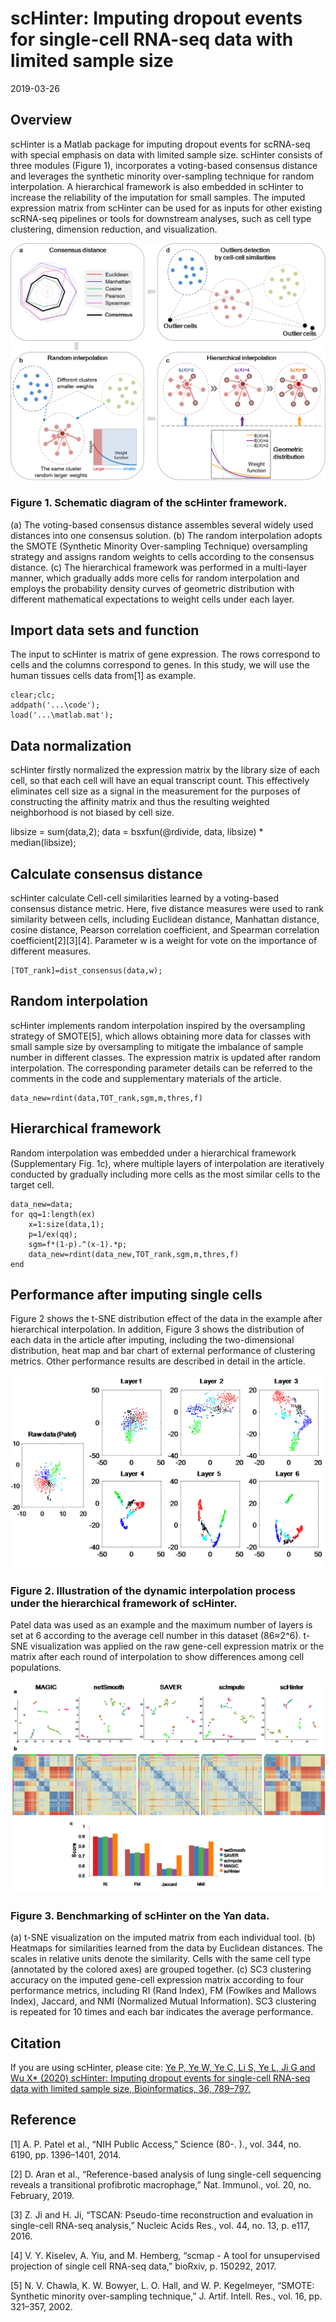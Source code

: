 # scHinter: Imputing dropout events for single-cell RNA-seq data with limited sample size
2019-03-26
##  Overview 
scHinter is a Matlab package for imputing dropout events for scRNA-seq with special emphasis on data with limited sample size. scHinter consists of three modules (Figure 1), incorporates a voting-based consensus distance and leverages the synthetic minority over-sampling technique for random interpolation. A hierarchical framework is also embedded in scHinter to increase the reliability of the imputation for small samples. The imputed expression matrix from scHinter can be used for as inputs for other existing scRNA-seq pipelines or tools for downstream analyses, such as cell type clustering, dimension reduction, and visualization.

![fig1]( https://github.com/BMILAB/scHinter/blob/master/image/Schematic%20diagram.png)
### Figure 1. Schematic diagram of the scHinter framework. 
(a) The voting-based consensus distance assembles several widely used distances into one consensus solution. (b) The random interpolation adopts the SMOTE (Synthetic Minority Over-sampling Technique) oversampling strategy and assigns random weights to cells according to the consensus distance. (c) The hierarchical framework was performed in a multi-layer manner, which gradually adds more cells for random interpolation and employs the probability density curves of geometric distribution with different mathematical expectations to weight cells under each layer. 
 
##  Import data sets and function
The input to scHinter is matrix of gene expression. The rows correspond to cells and the columns correspond to genes. In this study, we will use the human tissues cells data from[1] as example.

```
clear;clc;
addpath('...\code');
load('...\matlab.mat');
```
##  Data normalization 
scHinter firstly normalized the expression matrix by the library size of each cell, so that each cell will have an equal transcript count. This effectively eliminates cell size as a signal in the measurement for the purposes of constructing the affinity matrix and thus the resulting weighted neighborhood is not biased by cell size. 

libsize = sum(data,2);
data = bsxfun(@rdivide, data, libsize) * median(libsize);

##  Calculate consensus distance
scHinter calculate Cell-cell similarities learned by a voting-based consensus distance metric. Here, five distance measures were used to rank similarity between cells, including Euclidean distance, Manhattan distance, cosine distance, Pearson correlation coefficient, and Spearman correlation coefficient[2][3][4]. Parameter w is a weight for vote on the importance of different measures.

```
[TOT_rank]=dist_consensus(data,w);
```
##  Random interpolation 
scHinter implements random interpolation inspired by the oversampling strategy of SMOTE[5], which allows obtaining more data for classes with small sample size by oversampling to mitigate the imbalance of sample number in different classes. The expression matrix is updated after random interpolation. The corresponding parameter details can be referred to the comments in the code and supplementary materials of the article.

```
data_new=rdint(data,TOT_rank,sgm,m,thres,f)
```

##  Hierarchical framework 
Random interpolation was embedded under a hierarchical framework (Supplementary Fig. 1c), where multiple layers of interpolation are iteratively conducted by gradually including more cells as the most similar cells to the target cell.

```
data_new=data;
for qq=1:length(ex)
    x=1:size(data,1);
    p=1/ex(qq);
    sgm=f*(1-p).^(x-1).*p;
    data_new=rdint(data_new,TOT_rank,sgm,m,thres,f)
end
```

##  Performance after imputing single cells 
Figure 2 shows the t-SNE distribution effect of the data in the example after hierarchical interpolation. In addition, Figure 3 shows the distribution of each data in the article after imputing, including the two-dimensional distribution, heat map and bar chart of external performance of clustering metrics. Other performance results are described in detail in the article.

![fig2](https://github.com/BMILAB/scHinter/blob/master/image/illustration%20of%20hierachical%20framework.png)
### Figure 2. Illustration of the dynamic interpolation process under the hierarchical framework of scHinter. 
Patel data was used as an example and the maximum number of layers is set at 6 according to the average cell number in this dataset (86≈2^6). t-SNE visualization was applied on the raw gene-cell expression matrix or the matrix after each round of interpolation to show differences among cell populations.

![fig3]( https://github.com/BMILAB/scHinter/blob/master/image/performance.png)
### Figure 3. Benchmarking of scHinter on the Yan data. 
(a) t-SNE visualization on the imputed matrix from each individual tool. (b) Heatmaps for similarities learned from the data by Euclidean distances. The scales in relative units denote the similarity. Cells with the same cell type (annotated by the colored axes) are grouped together. (c) SC3 clustering accuracy on the imputed gene-cell expression matrix according to four performance metrics, including RI (Rand Index), FM (Fowlkes and Mallows Index), Jaccard, and NMI (Normalized Mutual Information). SC3 clustering is repeated for 10 times and each bar indicates the average performance.

## Citation
If you are using scHinter, please cite: [Ye P, Ye W, Ye C, Li S, Ye L, Ji G and Wu X* (2020) scHinter: Imputing dropout events for single-cell RNA-seq data with limited sample size, Bioinformatics, 36, 789–797.](https://academic.oup.com/bioinformatics/article-abstract/36/3/789/5544928?redirectedFrom=fulltext)


## Reference 
[1]	A. P. Patel et al., “NIH Public Access,” Science (80-. )., vol. 344, no. 6190, pp. 1396–1401, 2014.

[2]	D. Aran et al., “Reference-based analysis of lung single-cell sequencing reveals a transitional profibrotic macrophage,” Nat. Immunol., vol. 20, no. February, 2019.

[3]	Z. Ji and H. Ji, “TSCAN: Pseudo-time reconstruction and evaluation in single-cell RNA-seq analysis,” Nucleic Acids Res., vol. 44, no. 13, p. e117, 2016.

[4]	V. Y. Kiselev, A. Yiu, and M. Hemberg, “scmap - A tool for unsupervised projection of single cell RNA-seq data,” bioRxiv, p. 150292, 2017.

[5]	N. V. Chawla, K. W. Bowyer, L. O. Hall, and W. P. Kegelmeyer, “SMOTE: Synthetic minority over-sampling technique,” J. Artif. Intell. Res., vol. 16, pp. 321–357, 2002.


